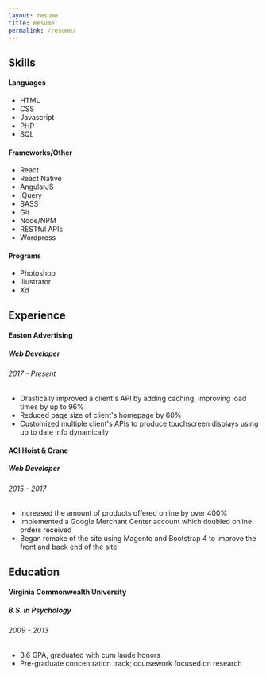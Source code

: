 ```yaml
---
layout: resume
title: Resume
permalink: /resume/
---
```

<div class="mb">
<h2 class="color-green-alpha text-center">Skills</h2>
<h4>Languages</h4>
<ul>
  <li>HTML</li>
  <li>CSS</li>
  <li>Javascript</li>
  <li>PHP</li>
  <li>SQL</li>
</ul>

<h4>Frameworks/Other</h4>
<ul>
  <li>React</li>
  <li>React Native</li>
  <li>AngularJS</li>
  <li>jQuery</li>
  <li>SASS</li>
  <li>Git</li>
  <li>Node/NPM</li>
  <li>RESTful APIs</li>
  <li>Wordpress</li>
</ul>

<h4>Programs</h4>
<ul>
  <li>Photoshop</li>
  <li>Illustrator</li>
  <li>Xd</li>
</ul>
</div>
<div class="mb">
<h2 class="color-green-alpha text-center">Experience</h2>
<h4>Easton Advertising</h4>
<h5>Web Developer</h5>
<h6>2017 - Present</h6>

<ul>
  <li>Drastically improved a client's API by adding caching, improving load times by up to 96%</li>
  <li>Reduced page size of client's homepage by 60%</li>
  <li>Customized multiple client's APIs to produce touchscreen displays using up to date info dynamically</li>
</ul>
</div>
<div class="mb">
<h4>ACI Hoist &amp; Crane</h4>
<h5>Web Developer</h5>
<h6>2015 - 2017</h6>

<ul>
  <li>Increased the amount of products offered online by over 400%</li>
  <li>Implemented a Google Merchant Center account which doubled online orders received</li>
  <li>Began remake of the site using Magento and Bootstrap 4 to improve the front and back end of the site</li>
</ul>
</div>
<div class="mb">
<h2 class="color-green-alpha text-center">Education</h2>
<h4>Virginia Commonwealth University</h4>
<h5>B.S. in Psychology</h5>
<h6>2009 - 2013</h6>

<ul>
  <li>3.6 GPA, graduated with cum laude honors</li>
  <li>Pre-graduate concentration track; coursework focused on research</li>
</ul>
</div>
